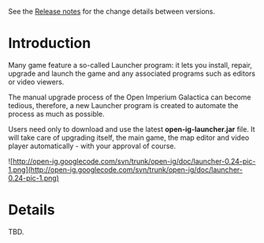 

See the [Release notes](Launcher_Notes.md) for the change details between versions.

# Introduction #

Many game feature a so-called Launcher program: it lets you install, repair, upgrade and launch the game and any associated programs such as editors or video viewers.

The manual upgrade process of the Open Imperium Galactica can become tedious, therefore, a new Launcher program is created to automate the process as much as possible.

Users need only to download and use the latest **open-ig-launcher.jar** file. It will take care of upgrading itself, the main game, the map editor and video player automatically - with your approval of course.

![http://open-ig.googlecode.com/svn/trunk/open-ig/doc/launcher-0.24-pic-1.png](http://open-ig.googlecode.com/svn/trunk/open-ig/doc/launcher-0.24-pic-1.png)

# Details #

TBD.